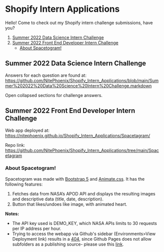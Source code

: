 # Shopify Intern Applications
Hello! Come to check out my Shopify intern challenge submissions, have you?

1. [Summer 2022 Data Science Intern Challenge](#datasci)
2. [Summer 2022 Front End Developer Intern Challenge](#frontend)
    * [About Spacetogram!](#spacetogram)

## Summer 2022 Data Science Intern Challenge <a name="datasci"></a>
Answers for each question are found at: 
https://github.com/NitePhoenix/Shopify_Intern_Applications/blob/main/Summer%202022%20Data%20Science%20Intern%20Challenge.markdown

Open collapsed sections for challenge answers.

## Summer 2022 Front End Developer Intern Challenge <a name="frontend"></a>
Web app deployed at: https://nitephoenix.github.io/Shopify_Intern_Applications/Spacetagram/

Repo link: https://github.com/NitePhoenix/Shopify_Intern_Applications/tree/main/Spacetagram

### About Spacetogram! <a name="spacetogram"></a>
Spacetogram was made with [Bootstrap 5](https://getbootstrap.com/docs/5.1/getting-started/introduction/) and [Animate.css](https://animate.style/).
It has the following features:
1. Fetches data from NASA’s APOD API and displays the resulting images and descriptive data (title, date, description).
2. Button that likes/undoes like image, with animated heart.

__Notes:__
* The API key used is DEMO_KEY, which NASA APIs limits to 30 requests per IP address per hour.
* Trying to access the webapp via Github's sidebar (Environments>View Deployment link) results in a [404](https://nitephoenix.github.io/Shopify_Intern_Applications/), since Github Pages does not allow subfolders as a publishing source- please use this [link](https://nitephoenix.github.io/Shopify_Intern_Applications/Spacetagram/).
